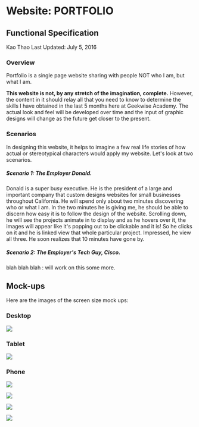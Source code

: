 # Website:  PORTFOLIO

## Functional Specification

Kao Thao
Last Updated: July 5, 2016

### Overview

Portfolio is a single page website sharing with people NOT who I am, but what I am.

**This website is not, by any stretch of the imagination, complete.**  However, the content in it should relay all that you need to know to determine the skills I have obtained in the last 5 months here at Geekwise Academy.  The actual look and feel will be developed over time and the input of graphic designs will change as the future get closer to the present.

### Scenarios

In designing this website, it helps to imagine a few real life stories of how actual or stereotypical characters would apply my website.  Let's look at two scenarios.

##### Scenario 1:  The Employer Donald.

Donald is a super busy executive.  He is the president of a large and important company that custom designs websites for small businesses throughout California.  He will spend only about two minutes discovering who or what I am.  In the two minutes he is giving me, he should be able to discern how easy it is to follow the design of the website.  Scrolling down, he will see the projects animate in to display and as he hovers over it, the images will appear like it's popping out to be clickable and it is!  So he clicks on it and he is linked view that whole particular project.  Impressed, he view all three.  He soon realizes that 10 minutes have gone by.

##### Scenario 2:  The Employer's Tech Guy, Cisco.

blah blah blah :  will work on this some more.



## Mock-ups

Here are the images of the screen size mock ups:
### Desktop

![](http://i.imgur.com/pIDqmEk.png)

### Tablet

![](http://i.imgur.com/RTUf5RO.png)


### Phone

![](http://i.imgur.com/NBprAme.png)

![](http://i.imgur.com/GU4X7nP.png?2)

![](http://i.imgur.com/RTCIYqT.png?3)

![](http://i.imgur.com/XbTH0q1.png?2)



